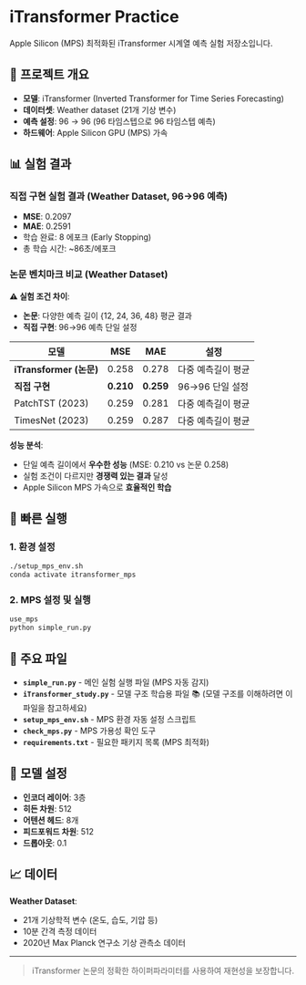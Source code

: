 # iTransformer Practice

Apple Silicon (MPS) 최적화된 iTransformer 시계열 예측 실험 저장소입니다.

## 🎯 프로젝트 개요

- **모델**: iTransformer (Inverted Transformer for Time Series Forecasting)
- **데이터셋**: Weather dataset (21개 기상 변수)
- **예측 설정**: 96 → 96 (96 타임스텝으로 96 타임스텝 예측)
- **하드웨어**: Apple Silicon GPU (MPS) 가속

## 📊 실험 결과

### **직접 구현** 실험 결과 (Weather Dataset, 96→96 예측)
- **MSE**: 0.2097
- **MAE**: 0.2591  
- 학습 완료: 8 에포크 (Early Stopping)
- 총 학습 시간: ~86초/에포크

### 논문 벤치마크 비교 (Weather Dataset)

**⚠️ 실험 조건 차이**:
- **논문**: 다양한 예측 길이 {12, 24, 36, 48} 평균 결과
- **직접 구현**: 96→96 예측 단일 설정

| 모델 | MSE | MAE | 설정 |
|------|-----|-----|------|
| **iTransformer (논문)** | 0.258 | 0.278 | 다중 예측길이 평균 |
| **직접 구현** | **0.210** | **0.259** | 96→96 단일 설정 |
| PatchTST (2023) | 0.259 | 0.281 | 다중 예측길이 평균 |
| TimesNet (2023) | 0.259 | 0.287 | 다중 예측길이 평균 |

**성능 분석**:
- 단일 예측 길이에서 **우수한 성능** (MSE: 0.210 vs 논문 0.258)
- 실험 조건이 다르지만 **경쟁력 있는 결과** 달성  
- Apple Silicon MPS 가속으로 **효율적인 학습**

## 🚀 빠른 실행

### 1. 환경 설정
```bash
./setup_mps_env.sh
conda activate itransformer_mps
```

### 2. MPS 설정 및 실행
```bash
use_mps
python simple_run.py
```

## 📁 주요 파일

- **`simple_run.py`** - 메인 실험 실행 파일 (MPS 자동 감지)
- **`iTransformer_study.py`** - 모델 구조 학습용 파일 📚 (모델 구조를 이해하려면 이 파일을 참고하세요)
- **`setup_mps_env.sh`** - MPS 환경 자동 설정 스크립트
- **`check_mps.py`** - MPS 가용성 확인 도구
- **`requirements.txt`** - 필요한 패키지 목록 (MPS 최적화)

## 🔧 모델 설정

- **인코더 레이어**: 3층
- **히든 차원**: 512
- **어텐션 헤드**: 8개
- **피드포워드 차원**: 512
- **드롭아웃**: 0.1

## 📈 데이터

**Weather Dataset**:
- 21개 기상학적 변수 (온도, 습도, 기압 등)
- 10분 간격 측정 데이터
- 2020년 Max Planck 연구소 기상 관측소 데이터

---

> iTransformer 논문의 정확한 하이퍼파라미터를 사용하여 재현성을 보장합니다.